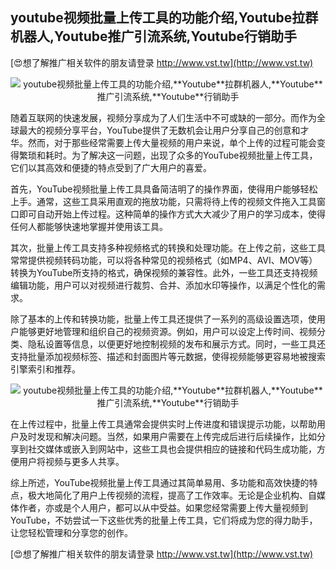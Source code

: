 ## **youtube视频批量上传工具的功能介绍,**Youtube**拉群机器人,**Youtube**推广引流系统,**Youtube**行销助手**

[😍想了解推广相关软件的朋友请登录 http://www.vst.tw](http://www.vst.tw)

 <center><img src="https://vst.tw/MP4/tuiguang/png/0.png" alt="youtube视频批量上传工具的功能介绍,**Youtube**拉群机器人,**Youtube**推广引流系统,**Youtube**行销助手"></center>

随着互联网的快速发展，视频分享成为了人们生活中不可或缺的一部分。而作为全球最大的视频分享平台，YouTube提供了无数机会让用户分享自己的创意和才华。然而，对于那些经常需要上传大量视频的用户来说，单个上传的过程可能会变得繁琐和耗时。为了解决这一问题，出现了众多的YouTube视频批量上传工具，它们以其高效和便捷的特点受到了广大用户的喜爱。

首先，YouTube视频批量上传工具具备简洁明了的操作界面，使得用户能够轻松上手。通常，这些工具采用直观的拖放功能，只需将待上传的视频文件拖入工具窗口即可自动开始上传过程。这种简单的操作方式大大减少了用户的学习成本，使得任何人都能够快速地掌握并使用该工具。

其次，批量上传工具支持多种视频格式的转换和处理功能。在上传之前，这些工具常常提供视频转码功能，可以将各种常见的视频格式（如MP4、AVI、MOV等）转换为YouTube所支持的格式，确保视频的兼容性。此外，一些工具还支持视频编辑功能，用户可以对视频进行裁剪、合并、添加水印等操作，以满足个性化的需求。

除了基本的上传和转换功能，批量上传工具还提供了一系列的高级设置选项，使用户能够更好地管理和组织自己的视频资源。例如，用户可以设定上传时间、视频分类、隐私设置等信息，以便更好地控制视频的发布和展示方式。同时，一些工具还支持批量添加视频标签、描述和封面图片等元数据，使得视频能够更容易地被搜索引擎索引和推荐。

 <center><img src="https://vst.tw/MP4/tuiguang/png/2.png" alt="youtube视频批量上传工具的功能介绍,**Youtube**拉群机器人,**Youtube**推广引流系统,**Youtube**行销助手"></center>

在上传过程中，批量上传工具通常会提供实时上传进度和错误提示功能，以帮助用户及时发现和解决问题。当然，如果用户需要在上传完成后进行后续操作，比如分享到社交媒体或嵌入到网站中，这些工具也会提供相应的链接和代码生成功能，方便用户将视频与更多人共享。

综上所述，YouTube视频批量上传工具通过其简单易用、多功能和高效快捷的特点，极大地简化了用户上传视频的流程，提高了工作效率。无论是企业机构、自媒体作者，亦或是个人用户，都可以从中受益。如果您经常需要上传大量视频到YouTube，不妨尝试一下这些优秀的批量上传工具，它们将成为您的得力助手，让您轻松管理和分享您的创作。

[😍想了解推广相关软件的朋友请登录 http://www.vst.tw](http://www.vst.tw)



